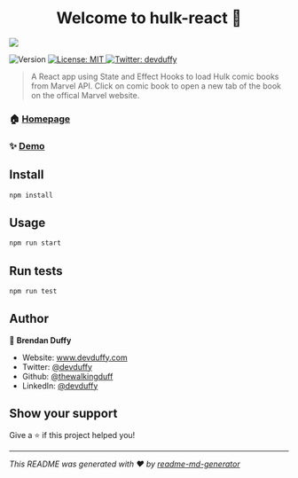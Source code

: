 <h1 align="center">Welcome to hulk-react 👋</h1>
<a href="https://main.d1lb5gvb8jbdqm.amplifyapp.com/" target="_blank">
  <img src="public/images/hulk.png" />
</a>

<p>
  <img alt="Version" src="https://img.shields.io/badge/version-0.1.0-blue.svg?cacheSeconds=2592000" />
  <a href="#" target="_blank">
    <img alt="License: MIT" src="https://img.shields.io/badge/License-MIT-yellow.svg" />
  </a>
  <a href="https://twitter.com/devduffy" target="_blank">
    <img alt="Twitter: devduffy" src="https://img.shields.io/twitter/follow/devduffy.svg?style=social" />
  </a>
</p>

> A React app using State and Effect Hooks to load Hulk comic books from Marvel API.  Click on comic book to open a new tab of the book on the offical Marvel website.

### 🏠 [Homepage](https://main.d1lb5gvb8jbdqm.amplifyapp.com/)

### ✨ [Demo](https://main.d1lb5gvb8jbdqm.amplifyapp.com/)

## Install

```sh
npm install
```

## Usage

```sh
npm run start
```

## Run tests

```sh
npm run test
```

## Author

👤 **Brendan Duffy**

* Website: www.devduffy.com
* Twitter: [@devduffy](https://twitter.com/devduffy)
* Github: [@thewalkingduff](https://github.com/thewalkingduff)
* LinkedIn: [@devduffy](https://linkedin.com/in/devduffy)

## Show your support

Give a ⭐️ if this project helped you!

***
_This README was generated with ❤️ by [readme-md-generator](https://github.com/kefranabg/readme-md-generator)_
